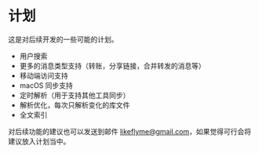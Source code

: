 # 计划

这是对后续开发的一些可能的计划。

* 用户搜索
* 更多的消息类型支持（转账，分享链接，合并转发的消息等）
* 移动端访问支持
* macOS 同步支持
* 定时解析（用于支持其他工具同步）
* 解析优化，每次只解析变化的库文件
* 全文索引

对后续功能的建议也可以发送到邮件 likeflyme@gmail.com，如果觉得可行会将建议放入计划当中。